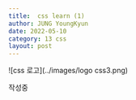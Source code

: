 ```yaml
---
title:  css learn (1)
author: JUNG YoungKyun
date: 2022-05-10
category: 13 css
layout: post
---
```


![css 로고](../images/logo css3.png)

작성중